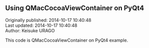 ## Using QMacCocoaViewContainer on PyQt4  
Originally published: 2014-10-17 10:40:48  
Last updated: 2014-10-17 10:40:48  
Author: Keisuke URAGO  
  
This code is QMacCocoaViewContainer on PyQt4 example.